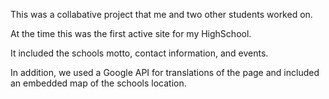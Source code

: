 This was a collabative project that me and two other students worked on. 

At the time this was the first active site for my HighSchool. 

It included the schools motto, contact information, and events. 

In addition, we used a Google API for translations of the page and included an embedded map of the schools location. 
